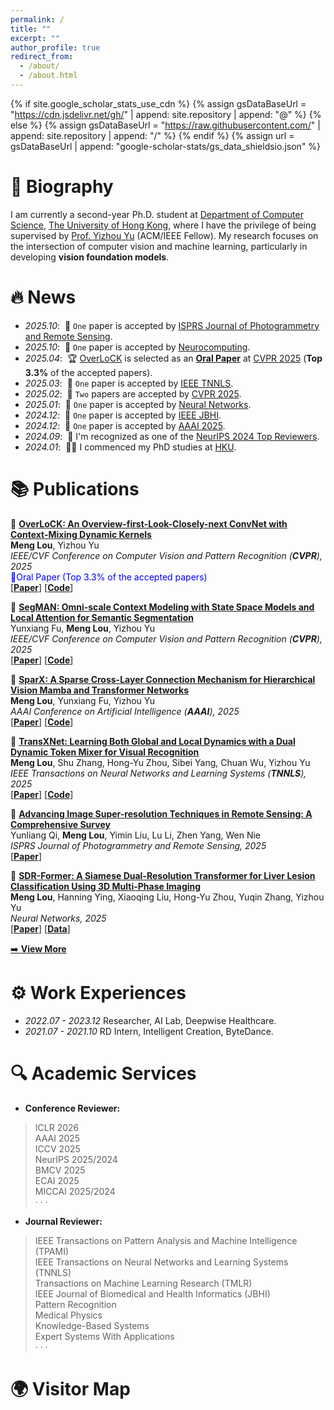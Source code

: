 ```yaml
---
permalink: /
title: ""
excerpt: ""
author_profile: true
redirect_from: 
  - /about/
  - /about.html
---
```


{% if site.google_scholar_stats_use_cdn %}
{% assign gsDataBaseUrl = "https://cdn.jsdelivr.net/gh/" | append: site.repository | append: "@" %}
{% else %}
{% assign gsDataBaseUrl = "https://raw.githubusercontent.com/" | append: site.repository | append: "/" %}
{% endif %}
{% assign url = gsDataBaseUrl | append: "google-scholar-stats/gs_data_shieldsio.json" %}

<span class='anchor' id='about-me'></span>

# 📝 Biography
I am currently a second-year Ph.D. student at [Department of Computer Science](https://www.cds.hku.hk/), [The University of Hong Kong](https://www.hku.hk/), where I have the privilege of being supervised by [Prof. Yizhou Yu](https://i.cs.hku.hk/~yzyu/index.html) (ACM/IEEE Fellow). My research focuses on the intersection of computer vision and machine learning, particularly in developing **vision foundation models**.


# 🔥 News    
- *2025.10*: &nbsp;🎉 ``One`` paper is accepted by [ISPRS Journal of Photogrammetry and Remote Sensing](https://www.sciencedirect.com/journal/isprs-journal-of-photogrammetry-and-remote-sensing).
- *2025.10*: &nbsp;🎉 ``One`` paper is accepted by [Neurocomputing](https://www.sciencedirect.com/journal/neurocomputing).
- *2025.04*: &nbsp;🏆 [OverLoCK](https://arxiv.org/abs/2502.20087) is selected as an [**Oral Paper**](https://cvpr.thecvf.com/virtual/2025/oral/35285) at [CVPR 2025](https://cvpr.thecvf.com/Conferences/2025) (**Top 3.3%** of the accepted papers).
- *2025.03*: &nbsp;🎉 ``One`` paper is accepted by [IEEE TNNLS](https://ieeexplore.ieee.org/xpl/RecentIssue.jsp?punumber=5962385).
- *2025.02*: &nbsp;🎉 ``Two`` papers are accepted by [CVPR 2025](https://cvpr.thecvf.com/Conferences/2025).
- *2025.01*: &nbsp;🎉 ``One`` paper is accepted by [Neural Networks](https://www.sciencedirect.com/journal/neural-networks).
- *2024.12*: &nbsp;🎉 ``One`` paper is accepted by [IEEE JBHI](https://ieeexplore.ieee.org/xpl/RecentIssue.jsp?punumber=6221020).
- *2024.12*: &nbsp;🎉 ``One`` paper is accepted by [AAAI 2025](https://aaai.org/conference/aaai/aaai-25/).
- *2024.09*: &nbsp;🎉 I'm recognized as one of the [NeurIPS 2024 Top Reviewers](https://neurips.cc/Conferences/2024/ProgramCommittee#top-reviewers).
- *2024.01*: &nbsp;👨‍🎓 I commenced my PhD studies at [HKU](https://www.hku.hk/).

# 📚 Publications
<!-- <div class='paper-box'><div class='paper-box-image'><div><div class="badge">AAAI 2025</div><img src='images/sparx.jpg' alt="sym" width="100%"></div></div>
<div class='paper-box-text' markdown="1"> -->

📄 [**OverLoCK: An Overview-first-Look-Closely-next ConvNet with Context-Mixing Dynamic Kernels**](https://arxiv.org/abs/2502.20087)   
**Meng Lou**, Yizhou Yu       
*IEEE/CVF Conference on Computer Vision and Pattern Recognition (**CVPR**), 2025*     
<font color="blue">🏅Oral Paper (Top 3.3% of the accepted papers)</font>  
[[**Paper**](https://arxiv.org/abs/2502.20087)]  [[**Code**](https://github.com/LMMMEng/OverLoCK)]

📄 [**SegMAN: Omni-scale Context Modeling with State Space Models and Local Attention for Semantic Segmentation**](https://arxiv.org/abs/2412.11890)   
Yunxiang Fu, **Meng Lou**, Yizhou Yu    
*IEEE/CVF Conference on Computer Vision and Pattern Recognition (**CVPR**), 2025*     
[[**Paper**](https://arxiv.org/abs/2412.11890)] [[**Code**](https://github.com/yunxiangfu2001/SegMAN)]

📄 [**SparX: A Sparse Cross-Layer Connection Mechanism for Hierarchical Vision Mamba and Transformer Networks**](https://arxiv.org/abs/2409.09649)  
**Meng Lou**, Yunxiang Fu, Yizhou Yu   
*AAAI Conference on Artificial Intelligence (**AAAI**), 2025*      
[[**Paper**](https://arxiv.org/abs/2409.09649)] [[**Code**](https://github.com/LMMMEng/SparX)]

📄 [**TransXNet: Learning Both Global and Local Dynamics with a Dual Dynamic Token Mixer for Visual Recognition**](https://arxiv.org/abs/2310.19380)  
**Meng Lou**, Shu Zhang, Hong-Yu Zhou, Sibei Yang, Chuan Wu, Yizhou Yu    
*IEEE Transactions on Neural Networks and Learning Systems (**TNNLS**), 2025*       
[[**Paper**](https://doi.org/10.1109/TNNLS.2025.3550979)] [[**Code**](https://goo.su/lySyydN)]

📄 [**Advancing Image Super-resolution Techniques in Remote Sensing: A Comprehensive Survey**](https://doi.org/10.1016/j.isprsjprs.2025.10.024)   
Yunliang Qi, **Meng Lou**, Yimin Liu, Lu Li, Zhen Yang, Wen Nie  
*ISPRS Journal of Photogrammetry and Remote Sensing, 2025*     
[[**Paper**](https://doi.org/10.1016/j.isprsjprs.2025.10.024)]

📄 [**SDR-Former: A Siamese Dual-Resolution Transformer for Liver Lesion Classification Using 3D Multi-Phase Imaging**](https://www.sciencedirect.com/science/article/pii/S0893608025001078)   
**Meng Lou**, Hanning Ying, Xiaoqing Liu, Hong-Yu Zhou, Yuqin Zhang, Yizhou Yu   
*Neural Networks, 2025*     
[[**Paper**](https://www.sciencedirect.com/science/article/pii/S0893608025001078)] [[**Data**](https://github.com/LMMMEng/LLD-MMRI-Dataset)]

[➡️ **View More**](https://scholar.google.com/citations?hl=en&user=7LpSm34AAAAJ&view_op=list_works&sortby=pubdate)


# ⚙️ Work Experiences
- *2022.07 - 2023.12*  Researcher, AI Lab, Deepwise Healthcare.
- *2021.07 - 2021.10*  RD Intern, Intelligent Creation, ByteDance.

# 🔍 Academic Services

- **Conference Reviewer:**
> ICLR 2026    
> AAAI 2025    
> ICCV 2025     
> NeurIPS 2025/2024   
> BMCV 2025   
> ECAI 2025   
> MICCAI 2025/2024   
> · · ·   

- **Journal Reviewer:**
> IEEE Transactions on Pattern Analysis and Machine Intelligence (TPAMI)      
> IEEE Transactions on Neural Networks and Learning Systems (TNNLS)   
> Transactions on Machine Learning Research (TMLR)   
> IEEE Journal of Biomedical and Health Informatics (JBHI)    
> Pattern Recognition  
> Medical Physics        
> Knowledge-Based Systems    
> Expert Systems With Applications    
> · · ·   

<!-- # 🌍 Visitor Map
<script type="text/javascript" src="//rf.revolvermaps.com/0/0/6.js?i=54e0ojatafc&amp;m=7&amp;c=e63100&amp;cr1=ffffff&amp;f=arial&amp;l=0&amp;bv=90&amp;lx=-420&amp;ly=420&amp;hi=20&amp;he=7&amp;hc=a8ddff&amp;rs=80" async="async"></script> -->

# 🌍 Visitor Map
<script type="text/javascript" id="clustrmaps" src="//clustrmaps.com/map_v2.js?d=0xYzgHdIQEACXR9DLJjZYV74qJZJ8L6jkWuJmTBtDqw"></script>
